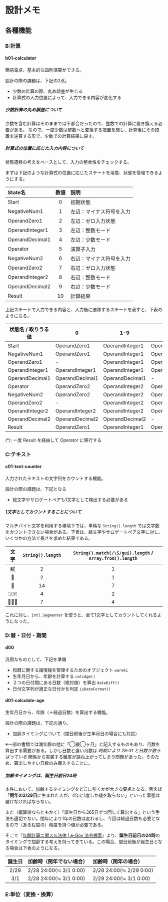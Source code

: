 # 設計メモ

## 各種機能

### B:計算

#### b01-calculator

簡易電卓、基本的な四則演算ができる。

設計の際の課題は、下記の2点。

- 少数の計算の際、丸め誤差が生じる
- 計算式の入力位置によって、入力できる内容が変化する

##### 少数計算の丸め誤差について

少数を含む計算はそのままでは不都合だったので、整数での計算に置き換える必要がある。
なので、一度少数は整数へと変換する措置を施し、計算後にその措置を逆算する形で、少数での計算結果に戻す。

##### 計算式の位置に応じた入力内容について

状態遷移の考えをベースとして、入力の整合性をチェックする。

まずは下記のような計算式の位置に応じたステートを用意、状態を管理できるようにする。

|State名|数値|説明|
|:---|:---:|:---|
|Start|0|初期状態|
|NegativeNum1|1|左辺：マイナス符号を入力|
|OperandZero1|2|左辺：ゼロ入力状態|
|OperandInteger1|3|左辺：整数モード|
|OperandDecimal1|4|左辺：少数モード|
|Operator|5|演算子入力|
|NegativeNum2|6|右辺：マイナス符号を入力|
|OperandZero2|7|右辺：ゼロ入力状態|
|OperandInteger2|8|右辺：整数モード|
|OperandDecimal2|9|右辺：少数モード|
|Result|10|計算結果|

上記ステートで入力できる内容と、入力後に遷移するステートを表すと、下表のようになる。

| 状態名 / 取りうる値 | 0 | 1-9 | . | - | +, *, / | = |
|----------------------|---|-----|---|---|---------------|---|
| Start                | OperandZero1 | OperandInteger1 | OperandDecimal1 | NegativeNum1 | - | - |
| NegativeNum1         | OperandZero1 | OperandInteger1 | OperandDecimal1 | - | - | - |
| OperandZero1         | - | OperandInteger1 | OperandDecimal1 | Operator | Operator | - |
| OperandInteger1      | OperandInteger1 | OperandInteger1 | OperandDecimal1 | Operator | Operator | - |
| OperandDecimal1      | OperandDecimal1 | OperandDecimal1 | - | Operator | Operator | - |
| Operator             | OperandZero2 | OperandInteger2 | OperandDecimal2 | NegativeNum2 | - | - |
| NegativeNum2         | OperandZero2 | OperandInteger2 | OperandDecimal2 | - | - | - |
| OperandZero2         | - | OperandInteger2 | OperandDecimal2 | Operator(*) | Operator(*) | Result |
| OperandInteger2      | OperandInteger2 | OperandInteger2 | OperandDecimal2 | Operator(*) | Operator(*) | Result |
| OperandDecimal2      | OperandDecimal2 | OperandDecimal2 | - | Operator(*) | Operator(*) | Result |
| Result               | OperandZero1 | OperandInteger1 | OperandDecimal1 | Operator | Operator | - |

(*): 一度 Result を経由して Operator に移行する

### C:テキスト

#### c01-text-counter

入力されたテキストの文字列をカウントする機能。

設計の際の課題は、下記となる

- 絵文字やサロゲートペアも1文字として検出する必要がある

##### 1文字としてカウントすることについて

マルチバイト文字を利用する環境下では、単純な `String().length` では文字数をカウントできない場合がある。下表は、絵文字やサロゲートペア文字に対し、いくつかの方法で長さを求めた結果である。

|文字|`String().length`|`String().match(/\S/gui).length` / `Array.from().length`|
|:---:|:---:|:---:|
|𩸽|2|1|
|🍎|2|1|
|🏴󠁧󠁢󠁥󠁮󠁧󠁿|14|7|
|🇯🇵|4|2|
|👨🏻‍💻|7|4|

これに対し、`Intl.Segmenter` を使うと、全て1文字としてカウントしてくれるようになった。

### D:暦・日付・期間

#### d00

汎用なものとして、下記を準備

- 和暦に関する諸情報を管理するためのオブジェクト `wareki`
- 生年月日から、年齢を計算する `calcAge()`
- ２つの日付間にある日数（絶対値）を算出 `dateDiff()`
- 日付文字列が適正な日付かを判定 `isDateFormat()`

#### d01-calculate-age

生年月日から、年齢（＋経過日数）を算出する機能。

設計の際の課題は、下記の通り。

- 加齢タイミングについて（閏日前後が生年月日の場合にも対応）

※一部の書類では満年齢の他に「◯歳◯ヶ月」と記入するものもあり、月数を算出する需要がある。しかし日数と違い月数は *時期により 28-31 と日数が散らばっている* 関係から実装する難度が跳ね上がってしまう問題があった。そのため、算出しやすい日数のみ導入することに。

##### 加齢タイミングは、誕生日前日24時

本件において、加齢するタイミングをどこに引くかが大きな要点となる。例えば「**閏年の2/29日**に生まれた人が、4年に1度しか歳を取らない」といった事態は避けなければならない。

また（概算値ならともかく）「誕生日から365日ずつ回して算出する」という手法も適切でない。閏年により1年の日数は変わるし、今回は経過日数も必要となるので（ある程度の）精度を持つ値が必要である。

そこで『[年齢計算ニ関スル法律 | e-Gov 法令検索](https://laws.e-gov.go.jp/law/135AC1000000050)』より、**誕生日前日の24時**のタイミングで加齢する考えを持ってきている。この場合、閏日前後が誕生日となる場合は下表のようになる。

|誕生日|加齢時（閏年でない場合）|加齢時（閏年の場合）|
|:---:|:---|:---|
|2/29|2/28 24:00(≒ 3/1 0:00)|2/28 24:00(≒ 2/29 0:00)|
|3/1|2/28 24:00(≒ 3/1 0:00)|2/29 24:00(≒ 3/1 0:00)|

### E:単位（変換・換算）
